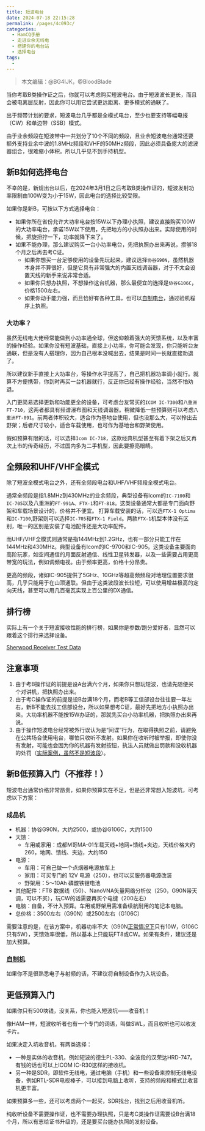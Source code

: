 ```yaml
---
title: 短波电台
date: 2024-07-18 22:15:28
permalink: /pages/4c093c/
categories:
  - HamCQ手册
  - 走进业余无线电
  - 搭建你的电台站
  - 选择电台
tags:
  - 
---
```


> 本文编辑：@BG4IJK，@BloodBlade

当你考取B类操作证之后，你就可以考虑购买短波电台。由于短波波长更长，而且会被电离层反射，因此你可以用它尝试更远距离、更多模式的通联了。

出于频带计划的要求，短波电台几乎都是全模式电台，至少也要支持等幅电报（CW）和单边带（SSB）模式。

由于业余频段在短波带中一共划分了10个不同的频段，且业余短波电台通常还要额外支持业余中波的1.8MHz频段和VHF的50MHz频段，因此必须具备庞大的滤波器组合，很难缩小体积。所以几乎见不到手持机型。

## 新B如何选择电台

不幸的是，新规出台以后，在2024年3月1日之后考取B类操作证的，短波发射功率限制由100W变为小于15W，因此电台的选择比较受限。

如果你是新B，可按以下方式选择电台：

* 如果你所在省份允许大功率电台按15W以下办理小执照，建议直接购买100W的大功率电台，承诺15W以下使用，先把地方的小执照办出来。实际使用的时候，把旋扭拧一下，功率就降下来了。
* 如果不能办理，那么建议购买一台小功率电台，先把执照办出来再说，攒够18个月之后再去考C证。
  * 如果你想买一台足够使用的设备先玩起来，建议选择`协谷G90N`，虽然机器本身并不算很好，但是它具有非常强大的内置天线调谐器，对于不太会设置天线的新手来说非常合适。
  * 如果你只想办执照，不想操作这台机器，那么最便宜的选择是`协谷G106C`，价格1500左右。
  * 如果你动手能力强，而且恰好有各种工具，也可以[自制电台](/pages/fe2bc6/)，通过验机程序上执照。

### 大功率？

虽然无线电大佬经常能做到小功率通全球，但这仰赖着强大的天馈系统，以及丰富的操作经验。如果你没有短波基础，直接上小功率，你可能会发现，你只能听台友通联，但是没有人搭理你，因为自己根本没喊出去，结果是时间一长就直接劝退了。

所以建议新手直接上大功率台，等操作水平提高了，自己把机器功率调小就行。就算不方便携带，你到时再买一台机器就行，反正你已经有操作经验，当然不怕劝退。

入门更简易选择更新和功能更全的设备，可考虑台友常买的`ICOM IC-7300`和`八重洲FT-710`，这两者都具有频谱瀑布图和天线调谐器。稍微降低一些预算则可以考虑`八重洲FT-891`。前两者体积较大，适合作为基地台使用，但也没那么大，可以拎出去野架；后者尺寸较小，适合车载使用，也可作为基地台和野架使用。

假如预算有限的话，可以选择`Icom IC-718`，这款经典机型甚至有着下架之后又再次上市的传奇经历，不过国内多为二手机型，因此要擦亮眼睛。

## 全频段和UHF/VHF全模式

除了短波全模式电台之外，还有全频段电台和UHF/VHF频段全模式电台。

通常全频段是指1.8MHz到430MHz的业余频段，典型设备有Icom的`IC-7100`和`IC-705`以及八重洲的`FT-991A`、`FTX-1`和`FT-818`。这类设备通常大都是专门面向野架和车载场景设计的，价格并不便宜。
打算车载安装的话，可以选`FTX-1 Optima`和`IC-7100`,野架则可以选择`IC-705`和`FTX-1 Field`。两款`FTX-1`机型本体没有区别，唯一的区别是安装了电池配件还是大功率配件。

而UHF/VHF全模式则通常是指144MHz到1.2GHz，也有一部分只能工作在144MHz和430MHz。典型设备有Icom的IC-9700和IC-905。这类设备主要面向高阶玩家，如空间通信的月面反射通信、线性卫星转发器，以及一些需要占用更高带宽的玩法，例如调频电视。由于频率更高，价格十分昂贵。

更高的频段，诸如IC-905提供了5GHz、10GHz等超高频频段对地理位置要求很高，几乎只能用于在山顶通联。但由于这类波段波长较短，可以使用增益极高的定向天线，甚至可以用几百毫瓦实现上百公里的DX通信。

## 排行榜

实际上有一个关于短波接收性能的排行榜，如果你是参数/跑分爱好者，显然可以跟着这个排行来选择设备。

[Sherwood Receiver Test Data](http://sherweng.com/table.html)

## 注意事项

1. 由于考B操作证的前提是设A台满六个月，如果你只想玩短波，也请先随便买个对讲机，把执照办出来。
2. 由于考C操作证的前提是设B台满18个月，而老B等工信部设台往往要一年左右，新B不能去找工信部设台，所以如果想考C证，最好先把地方小执照办出来。大功率机器不能按15W办证的，那就先买台小功率机器，把执照办出来再说。
3. 由于操作短波电台经常被外行误认为是“间谍”行为，在取得执照之前，请避免在公共场合使用电台，哪怕只收听不发射。如果你在收听时被举报，即使你没有发射，可能也会因为你的机器有发射按钮，执法人员就做出罚款和没收机器的处罚（[实际案例，虽然不是短波段](https://mp.weixin.qq.com/s/yrT1O6Y9MC86M8YiDzBJhw)）。

## 新B低预算入门（不推荐！）

短波电台通常价格非常昂贵，如果你预算实在不足，但是还非常想入短波坑，可考虑以下方案：

### 成品机

* 机器：协谷G90N，大约2500，或协谷G106C，大约1500
* 天馈：
  * 车用或家用：成都M哥MA-01车载天线+地网+馈线+夹边，天线价格大约260，地网、馈线、夹边，大约150
* 电源：
  * 车用：可自己做一个点烟器电源放车上
  * 家用：可买专门的 12V 电源（250），也可以买服务器电源改装
  * 野架用：5～10Ah 磷酸铁锂电池
* 其他配件：FT8 数据线（50）、NanoVNA矢量网络分析仪（250，G90N带天调，可以不买），玩CW的话需要再买个电键（200左右）
* 电脑：自备，不计入预算。车用或野架用需准备续航耐用的笔记本电脑。
* 总价格：3500左右（G90N）或2500左右（G106C）

需要注意的是，在该方案中，机器功率不大（G90N[正常情况下](https://forum.hamcq.cn/d/1984)只有10W，G106C只有5W），天馈效率很低，所以基本上只能玩FT8或CW。如果有条件，建议还是加大预算。

### [自制机](/pages/fe2bc6/)

如果你不是很熟悉电子与射频的话，不建议将自制设备作为入坑设备。

## 更低预算入门

如果你只有500块钱，没关系，你也能入短波坑——收音机！

像HAM一样，短波收听者也有一个专门的词语，叫做SWL，而且收听也可以收发卡片。

如果决定入坑收音机，有两类选择：

* 一种是实体的收音机，例如短波的德生PL-330、全波段的汉荣达HRD-747。有钱的话也可以上ICOM IC-R30这样的接收机。
* 另一种是SDR，即软件无线电，通过电脑（手机）和一些设备来控制无线电设备，例如RTL-SDR电视棒子，可以接到电脑上收听，支持的频段和模式比收音机更丰富。

如果预算多一些，还可以考虑两个一起买，SDR找台，找到之后用收音机听。

纯收听设备不需要操作证，也不需要办理执照，只是考C类操作证需要设B台满18个月，所以有志给证书升级的，还是要买台能办执照的发射设备。
